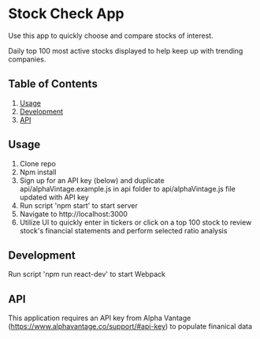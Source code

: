 # Stock Check App
Use this app to quickly choose and compare stocks of interest.

Daily top 100 most active stocks displayed to help keep up with trending companies.

## Table of Contents
1. [Usage](#Usage)
1. [Development](#development)
1. [API](#api)

## Usage
1. Clone repo
1. Npm install
1. Sign up for an API key (below) and duplicate api/alphaVintage.example.js in api folder to api/alphaVintage.js file updated with API key
1. Run script 'npm start' to start server
1. Navigate to http://localhost:3000
1. Utilize UI to quickly enter in tickers or click on a top 100 stock to review stock's financial statements and perform selected ratio analysis

## Development
Run script 'npm run react-dev' to start Webpack

## API
This application requires an API key from Alpha Vantage (https://www.alphavantage.co/support/#api-key) to populate finanical data